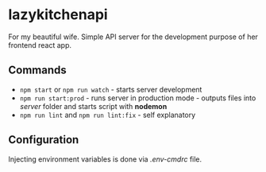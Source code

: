 # lazykitchenapi

For my beautiful wife. Simple API server for the development purpose of her frontend react app.

## Commands

- `npm start` or `npm run watch` - starts server development
- `npm run start:prod` - runs server in production mode - outputs files into _server_ folder and starts script with **nodemon**
- `npm run lint` and `npm run lint:fix` - self explanatory

## Configuration

Injecting environment variables is done via _.env-cmdrc_ file.
